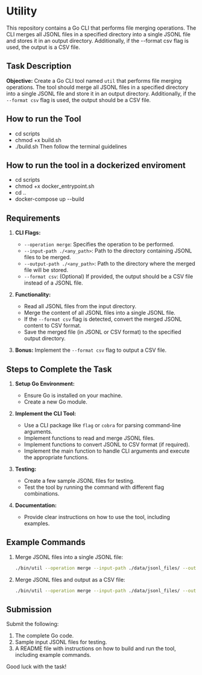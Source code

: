 # Utility

This repository contains a Go CLI that performs file merging operations. The CLI merges all JSONL files in a specified directory into a single JSONL file and stores it in an output directory. Additionally, if the --format csv flag is used, the output is a CSV file.

## Task Description

**Objective:** Create a Go CLI tool named `util` that performs file merging operations. The tool should merge all JSONL files in a specified directory into a single JSONL file and store it in an output directory. Additionally, if the `--format csv` flag is used, the output should be a CSV file.

## How to run the Tool
   - cd scripts
   - chmod +x build.sh
   - ./build.sh
      Then follow the terminal guidelines 

## How to run the tool in a dockerized enviroment
   - cd scripts
   - chmod +x docker_entrypoint.sh
   - cd ..
   - docker-compose up --build

## Requirements

1. **CLI Flags:**

   - `--operation merge`: Specifies the operation to be performed.
   - `--input-path ./<any_path>`: Path to the directory containing JSONL files to be merged.
   - `--output-path ./<any_path>`: Path to the directory where the merged file will be stored.
   - `--format csv`: (Optional) If provided, the output should be a CSV file instead of a JSONL file.

2. **Functionality:**

   - Read all JSONL files from the input directory.
   - Merge the content of all JSONL files into a single JSONL file.
   - If the `--format csv` flag is detected, convert the merged JSONL content to CSV format.
   - Save the merged file (in JSONL or CSV format) to the specified output directory.

3. **Bonus:** Implement the `--format csv` flag to output a CSV file.

## Steps to Complete the Task

1. **Setup Go Environment:**

   - Ensure Go is installed on your machine.
   - Create a new Go module.

2. **Implement the CLI Tool:**

   - Use a CLI package like `flag` or `cobra` for parsing command-line arguments.
   - Implement functions to read and merge JSONL files.
   - Implement functions to convert JSONL to CSV format (if required).
   - Implement the main function to handle CLI arguments and execute the appropriate functions.

3. **Testing:**

   - Create a few sample JSONL files for testing.
   - Test the tool by running the command with different flag combinations.

4. **Documentation:**
   - Provide clear instructions on how to use the tool, including examples.

## Example Commands

1. Merge JSONL files into a single JSONL file:

   ```bash
   ./bin/util --operation merge --input-path ./data/jsonl_files/ --output-path ./output_data
   ```

2. Merge JSONL files and output as a CSV file:

   ```bash
   ./bin/util --operation merge --input-path ./data/jsonl_files/ --output-path ./output_data --format csv
   ```
## Submission

Submit the following:

1. The complete Go code.
2. Sample input JSONL files for testing.
3. A README file with instructions on how to build and run the tool, including example commands.

Good luck with the task!
